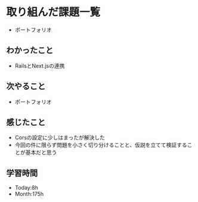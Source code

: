 # 取り組んだ課題一覧
- ポートフォリオ
## わかったこと
- RailsとNext.jsの連携
## 次やること
- ポートフォリオ
## 感じたこと
- Corsの設定に少しはまったが解決した
- 今回の件に限らず問題を小さく切り分けることと、仮説を立てて検証することが基本だと思う
## 学習時間
- Today:8h
- Month:175h

